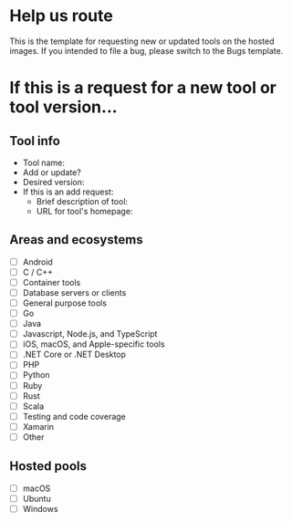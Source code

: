 # Help us route

This is the template for requesting new or updated tools on the hosted images.
If you intended to file a bug, please switch to the Bugs template.

# If this is a request for a new tool or tool version...

## Tool info
- Tool name: <!--- name -->
- Add or update? <!--- add or update? -->
- Desired version: <!--- version -->
- If this is an add request:
  - Brief description of tool: <!--- description -->
  - URL for tool's homepage: <!--- url -->

## Areas and ecosystems
<!--- This helps us route to the right owner: check one or two, don't worry about getting it perfect -->

- [ ] Android
- [ ] C / C++
- [ ] Container tools
- [ ] Database servers or clients
- [ ] General purpose tools
- [ ] Go
- [ ] Java
- [ ] Javascript, Node.js, and TypeScript
- [ ] iOS, macOS, and Apple-specific tools
- [ ] .NET Core or .NET Desktop
- [ ] PHP
- [ ] Python
- [ ] Ruby
- [ ] Rust
- [ ] Scala
- [ ] Testing and code coverage
- [ ] Xamarin
- [ ] Other

## Hosted pools
<!--- Where do you want to see this tool? Select all that apply -->

- [ ] macOS
- [ ] Ubuntu
- [ ] Windows
